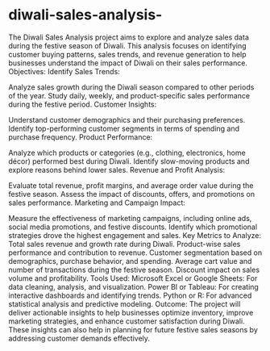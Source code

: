 # diwali-sales-analysis-
The Diwali Sales Analysis project aims to explore and analyze sales data during the festive season of Diwali. This analysis focuses on identifying customer buying patterns, sales trends, and revenue generation to help businesses understand the impact of Diwali on their sales performance.
Objectives:
Identify Sales Trends:

Analyze sales growth during the Diwali season compared to other periods of the year.
Study daily, weekly, and product-specific sales performance during the festive period.
Customer Insights:

Understand customer demographics and their purchasing preferences.
Identify top-performing customer segments in terms of spending and purchase frequency.
Product Performance:

Analyze which products or categories (e.g., clothing, electronics, home décor) performed best during Diwali.
Identify slow-moving products and explore reasons behind lower sales.
Revenue and Profit Analysis:

Evaluate total revenue, profit margins, and average order value during the festive season.
Assess the impact of discounts, offers, and promotions on sales performance.
Marketing and Campaign Impact:

Measure the effectiveness of marketing campaigns, including online ads, social media promotions, and festive discounts.
Identify which promotional strategies drove the highest engagement and sales.
Key Metrics to Analyze:
Total sales revenue and growth rate during Diwali.
Product-wise sales performance and contribution to revenue.
Customer segmentation based on demographics, purchase behavior, and spending.
Average cart value and number of transactions during the festive season.
Discount impact on sales volume and profitability.
Tools Used:
Microsoft Excel or Google Sheets: For data cleaning, analysis, and visualization.
Power BI or Tableau: For creating interactive dashboards and identifying trends.
Python or R: For advanced statistical analysis and predictive modeling.
Outcome:
The project will deliver actionable insights to help businesses optimize inventory, improve marketing strategies, and enhance customer satisfaction during Diwali. These insights can also help in planning for future festive sales seasons by addressing customer demands effectively.
